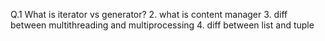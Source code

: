 Q.1 What is iterator vs generator?
2. what is content manager
3. diff between multithreading and multiprocessing
4. diff between list and tuple
